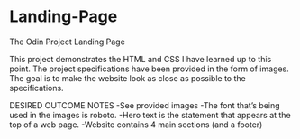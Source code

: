 # Landing-Page
The Odin Project Landing Page

This project demonstrates the HTML and CSS I have learned up to this point.
The project specifications have been provided in the form of images. The goal
is to make the website look as close as possible to the specifications.

DESIRED OUTCOME NOTES
-See provided images
-The font that’s being used in the images is roboto.
-Hero text is the statement that appears at the top of a web page.
-Website contains 4 main sections (and a footer)